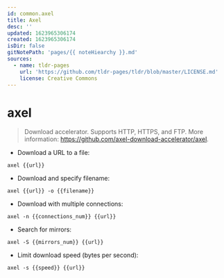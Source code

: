 ```yaml
---
id: common.axel
title: Axel
desc: ''
updated: 1623965306174
created: 1623965306174
isDir: false
gitNotePath: 'pages/{{ noteHiearchy }}.md'
sources:
  - name: tldr-pages
    url: 'https://github.com/tldr-pages/tldr/blob/master/LICENSE.md'
    license: Creative Commons
---
```

# axel

> Download accelerator.
> Supports HTTP, HTTPS, and FTP.
> More information: <https://github.com/axel-download-accelerator/axel>.

- Download a URL to a file:

`axel {{url}}`

- Download and specify filename:

`axel {{url}} -o {{filename}}`

- Download with multiple connections:

`axel -n {{connections_num}} {{url}}`

- Search for mirrors:

`axel -S {{mirrors_num}} {{url}}`

- Limit download speed (bytes per second):

`axel -s {{speed}} {{url}}`


